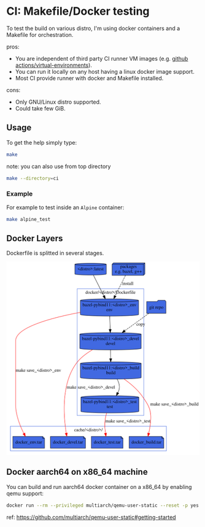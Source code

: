 # CI: Makefile/Docker testing

To test the build on various distro, I'm using docker containers and a Makefile for orchestration.

pros:
* You are independent of third party CI runner VM images (e.g. [github actions/virtual-environments](https://github.com/actions/virtual-environments)).
* You can run it locally on any host having a linux docker image support.
* Most CI provide runner with docker and Makefile installed.

cons:

* Only GNU/Linux distro supported.
* Could take few GiB.

## Usage

To get the help simply type:

```sh
make
```

note: you can also use from top directory

```sh
make --directory=ci
```

### Example

For example to test inside an `Alpine` container:

```sh
make alpine_test
```

## Docker Layers

Dockerfile is splitted in several stages.

![docker](docs/docker.svg)

## Docker aarch64 on x86_64 machine

You can build and run aarch64 docker container on a x86_64 by enabling qemu
support:

```sh
docker run --rm --privileged multiarch/qemu-user-static --reset -p yes
```

ref: https://github.com/multiarch/qemu-user-static#getting-started
